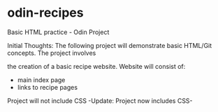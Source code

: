 # odin-recipes
Basic HTML practice - Odin Project

Initial Thoughts: The following project will demonstrate basic HTML/Git concepts. The project involves

the creation of a basic recipe website. Website will consist of:

- main index page
- links to recipe pages

Project will not include CSS
-Update: Project now includes CSS-